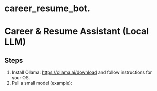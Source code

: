 # career_resume_bot.
# Career & Resume Assistant (Local LLM)

## Steps
1. Install Ollama: https://ollama.ai/download and follow instructions for your OS.
2. Pull a small model (example):
